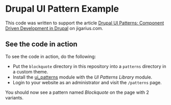 # Drupal UI Pattern Example

This code was written to support the article [Drupal UI Patterns:
Component Driven Development in Drupal](http://jigarius.com/node/8) on jigarius.com.

## See the code in action

To see the code in action, do the following:

* Put the `blockquote` directory in this repository into a `patterns` directory in a custom theme.
* Install the [ui_patterns](https://www.drupal.org/project/ui_patterns) module with the *UI Patterns Library* module.
* Login to your website as an administrator and visit the `/patterns` page.

You should now see a pattern named *Blockquote* on the page with 2 variants.
